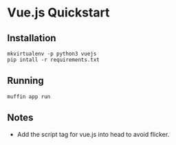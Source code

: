 # Vue.js Quickstart

## Installation

```
mkvirtualenv -p python3 vuejs
pip intall -r requirements.txt
```

## Running

```
muffin app run
```

## Notes

- Add the script tag for vue.js into head to avoid flicker.
